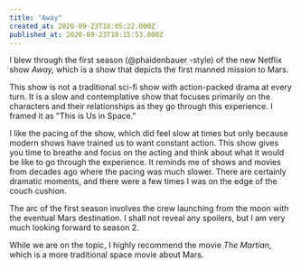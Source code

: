 ```yaml
---
title: "Away"
created_at: 2020-09-23T10:05:22.000Z
published_at: 2020-09-23T10:15:53.000Z
---
```

I blew through the first season (@phaidenbauer -style) of the new Netflix show _Away,_ which is a show that depicts the first manned mission to Mars. 

This show is not a traditional sci-fi show with action-packed drama at every turn. It is a slow and contemplative show that focuses primarily on the characters and their relationships as they go through this experience. I framed it as "This is Us in Space." 

I like the pacing of the show, which did feel slow at times but only because modern shows have trained us to want constant action. This show gives you time to breathe and focus on the acting and think about what it would be like to go through the experience. It reminds me of shows and movies from decades ago where the pacing was much slower. There are certainly dramatic moments, and there were a few times I was on the edge of the couch cushion.

The arc of the first season involves the crew launching from the moon with the eventual Mars destination. I shall not reveal any spoilers, but I am very much looking forward to season 2.

While we are on the topic, I highly recommend the movie _The Martian_, which is a more traditional space movie about Mars.
